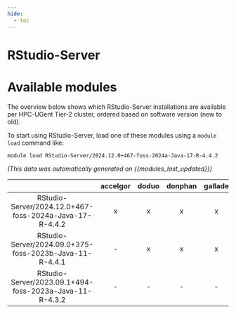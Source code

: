 ```yaml
---
hide:
  - toc
---
```


RStudio-Server
==============

# Available modules


The overview below shows which RStudio-Server installations are available per HPC-UGent Tier-2 cluster, ordered based on software version (new to old).

To start using RStudio-Server, load one of these modules using a `module load` command like:

```shell
module load RStudio-Server/2024.12.0+467-foss-2024a-Java-17-R-4.4.2
```

*(This data was automatically generated on {{modules_last_updated}})*  

| |accelgor|doduo|donphan|gallade|joltik|litleo|shinx|
| :---: | :---: | :---: | :---: | :---: | :---: | :---: | :---: |
|RStudio-Server/2024.12.0+467-foss-2024a-Java-17-R-4.4.2|x|x|x|x|x|x|x|
|RStudio-Server/2024.09.0+375-foss-2023b-Java-11-R-4.4.1|-|x|x|x|x|x|x|
|RStudio-Server/2023.09.1+494-foss-2023a-Java-11-R-4.3.2|-|-|-|-|-|x|x|
